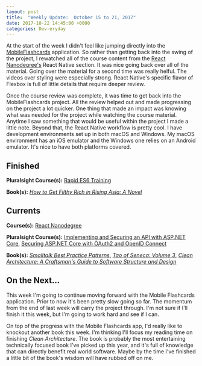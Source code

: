 ```yaml
---
layout: post
title:  "Weekly Update:  October 15 to 21, 2017"
date: 2017-10-22 14:45:00 +0000
categories: Dev-eryday
---
```

At the start of the week I didn't feel like jumping directly into the [MobileFlashcards][mf] application. So rather than getting back into the swing of the project, I rewatched all of the course content from the [React Nanodegree's][rnd] React Native section. It was nice going back over all of the material. Going over the material for a second time was really helful. The videos over styling were especially strong. React Native's specific flavor of Flexbox is full of little details that require deeper review.

Once the course review was complete, it was time to get back into the MobileFlashcards project. All the review helped out and made progressing on the project a lot quicker. One thing that made an impact was knowing what was needed for the project while watching the course material. Anytime I saw something that would be useful within the project I made a little note. Beyond that, the React Native workflow is pretty cool. I have development environments set up in both macOS and Windows. My macOS environment has an iOS emulator and the Windows one relies on an Android emulator. It's nice to have both platforms covered.

Finished
--------
**Pluralsight Course(s):** [Rapid ES6 Training][es6]

**Book(s):** *[How to Get Filthy Rich in Rising Asia: A Novel][rich]*

Currents
--------
**Course(s):** [React Nanodegree][rnd]

**Pluralsight Course(s):** [Implementing and Securing an API with ASP.NET Core][core], [Securing ASP.NET Core with OAuth2 and OpenID Connect][secure]

**Book(s):** *[Smalltalk Best Practice Patterns][sbp]*, *[Tao of Seneca: Volume 3][tao]*, *[Clean Architecture: A Craftsman's Guide to Software Structure and Design][clean]*

On the Next...
--------
This week I'm going to continue moving forward with the Mobile Flashcards application. Prior to now it's been pretty slow going so far. The momentum from the end of last week will carry the project through. I'm not sure if I'll finish it this week, but I'm going to work hard and see if I can.

On top of the progress with the Mobile Flashcards app, I'd really like to knockout another book this week. I'm thinking I'll focus my reading time on finishing *Clean Architecture*. The book is probably the most entertaining technically focused book I've picked up this year, and it's full of knowledge that can directly benefit real world software. Maybe by the time I've finished a little bit of the book's wisdom will have rubbed off on me.

[core]: https://app.pluralsight.com/library/courses/aspdotnetcore-implementing-securing-api/table-of-contents
[sbp]: https://www.amazon.com/Smalltalk-Best-Practice-Patterns-Kent/dp/013476904X
[rnd]: https://www.udacity.com/course/react-nanodegree--nd019
[tao]: https://tim.blog/2017/07/06/tao-of-seneca/
[secure]: https://app.pluralsight.com/library/courses/asp-dotnet-core-oauth2-openid-connect-securing/table-of-contents
[ux]: https://app.pluralsight.com/library/courses/flux-redux-mastering/table-of-contents
[core2]: https://app.pluralsight.com/library/courses/asp-dot-net-core-oauth/table-of-contents
[mf]: https://github.com/jpniederer/reactnd-MobileFlashcards
[clean]: https://www.amazon.com/Clean-Architecture-Craftsmans-Software-Structure/dp/0134494164/
[is4]: http://docs.identityserver.io/en/release/
[es6]: https://app.pluralsight.com/library/courses/rapid-es6-training/table-of-contents
[rich]: https://www.amazon.com/How-Filthy-Rich-Rising-Asia-ebook/dp/B008ON449S/